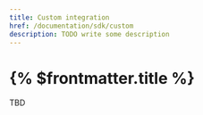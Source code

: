 ```yaml
---
title: Custom integration
href: /documentation/sdk/custom
description: TODO write some description
---
```


# {% $frontmatter.title %}

TBD
